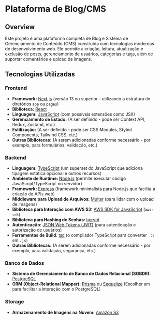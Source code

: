 # Plataforma de Blog/CMS

## Overview

Este projeto é uma plataforma completa de Blog e Sistema de Gerenciamento de Conteúdo (CMS) construída com tecnologias modernas de desenvolvimento web. Ele permite a criação, leitura, atualização e exclusão de posts, gerenciamento de usuários, categorias e tags, além de suportar comentários e upload de imagens.

## Tecnologias Utilizadas

### Frontend

* **Framework:** [Next.js](https://nextjs.org/) (versão 13 ou superior - utilizando a estrutura de diretórios `app` ou `pages`)
* **Biblioteca:** [React](https://react.dev/)
* **Linguagem:** [JavaScript](https://developer.mozilla.org/en-US/docs/Web/JavaScript) (com possíveis extensões como JSX)
* **Gerenciamento de Estado:** (A ser definido - pode ser Context API, Redux, Zustand, etc.)
* **Estilização:** (A ser definido - pode ser CSS Modules, Styled Components, Tailwind CSS, etc.)
* **Outras Bibliotecas:** (A serem adicionadas conforme necessário - por exemplo, para formulários, validação, etc.)

### Backend

* **Linguagem:** [TypeScript](https://www.typescriptlang.org/) (um superset do JavaScript que adiciona tipagem estática opcional e outros recursos)
* **Ambiente de Runtime:** [Node.js](https://nodejs.org/) (permite executar código JavaScript/TypeScript no servidor)
* **Framework:** [Express](https://expressjs.com/) (framework minimalista para Node.js que facilita a criação de APIs web)
* **Middleware para Upload de Arquivos:** [Multer](https://github.com/expressjs/multer) (para lidar com o upload de imagens)
* **Biblioteca para Interação com AWS S3:** [AWS SDK for JavaScript](https://aws.amazon.com/sdk-for-javascript/) (`aws-sdk`)
* **Biblioteca para Hashing de Senhas:** [bcrypt](https://www.npmjs.com/package/bcrypt)
* **Autenticação:** [JSON Web Tokens (JWT)](https://jwt.io/) (para autenticação e autorização de usuários)
* **Ferramentas de Build:** [tsc](https://www.typescriptlang.org/docs/handbook/compiler-options.html) (o compilador TypeScript para converter `.ts` em `.js`)
* **Outras Bibliotecas:** (A serem adicionadas conforme necessário - por exemplo, para validação, segurança, etc.)

### Banco de Dados

* **Sistema de Gerenciamento de Banco de Dados Relacional (SGBDR):** [PostgreSQL](https://www.postgresql.org/)
* **ORM (Object-Relational Mapper):** [Prisma](https://www.prisma.io/) ou [Sequelize](https://sequelize.org/) (Escolher um para facilitar a interação com o PostgreSQL)

### Storage

* **Armazenamento de Imagens na Nuvem:** [Amazon S3](https://aws.amazon.com/s3/)